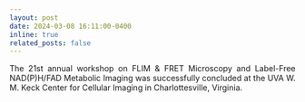 ```yaml
---
layout: post
date: 2024-03-08 16:11:00-0400
inline: true
related_posts: false
---
```


<p style="text-align: justify;">The 21st annual workshop on FLIM & FRET Microscopy and Label-Free NAD(P)H/FAD Metabolic Imaging was successfully concluded at the UVA W. M. Keck Center for Cellular Imaging in Charlottesville, Virginia.</p>
